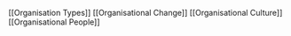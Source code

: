 
[[Organisation Types]]
[[Organisational Change]]
[[Organisational Culture]]
[[Organisational People]]

